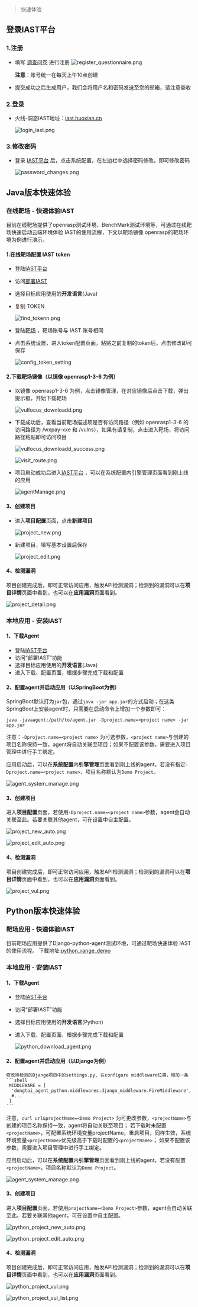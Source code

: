 > 快速体验

## 登录IAST平台

### 1.注册

- 填写 [调查问卷](https://jinshuju.net/f/I9PNmf) 进行注册
  ![register_questionnaire.png](../assets/tutorial/register_question.png)  

  **注意**：账号统一在每天上午10点创建

- 提交成功之后生成用户，我们会将用户名和密码发送至您的邮箱，请注意查收

### 2.登录

- 火线-洞态IAST地址：[iast.huoxian.cn](https://iast.huoxian.cn)

  ![login_iast.png](../assets/features/iast_login.png)

### 3.修改密码

- 登录 [IAST平台](https://iast.huoxian.cn/login) 后，点击系统配置，在左边栏中选择密码修改，即可修改密码

  ![password_changes.png](../assets/tutorial/fix_password.png)

## Java版本快速体验

### 在线靶场 - 快速体验IAST

目前在线靶场提供了openrasp测试环境、BenchMark测试环境等，可通过在线靶场快速启动云端环境体验 IAST的使用流程，下文以靶场镜像 openrasp的靶场环境为例进行演示。

#### 1.在线靶场配置 IAST token

- 登陆[IAST平台](https://iast.huoxian.cn/login)
- 访问[部署IAST](https://iast.huoxian.cn/deploy)
- 选择目标应用使用的**开发语言**(Java)
- 复制 TOKEN

  ![find_tokenn.png](../assets/features/iast_token.png)

- 登陆[靶场](https://labs.iast.huoxian.cn) ，靶场账号与 IAST 账号相同
- 点击系统设置，进入token配置页面，粘贴之前复制的token后，点击修改即可保存

  ![config_token_setting](../assets/tutorial/config_token_setting.png)

#### 2.下载靶场镜像（以镜像 openrasp1-3-6 为例）

- 以镜像 openrasp1-3-6 为例，点击镜像管理，在对应镜像后点击下载，弹出提示框，开始下载靶场

  ![vulfocus_downloadd.png](../assets/tutorial/vulfocus_downloadd.png)

- 下载成功后，查看当前靶场描述项是否有访问路径（例如 openrasp1-3-6 的访问路径为 /wxpay-xxe 和 /vulns），如果有请复制，点击进入靶场，将访问路径粘贴即可访问项目

  ![vulfocus_downloadd_success.png](../assets/tutorial/vulfocus_downloadd_success.png)

  ![visit_route.png](../assets/tutorial/visit_route.png)

- 项目启动成功后进入[IAST平台](https://iast.huoxian.cn/login) ，可以在系统配置内引擎管理页面看到刚上线的应用
  
  ![agentManage.png](../assets/tutorial/agentManage.png)
  

#### 3、创建项目
- 进入**项目配置**页面，点击**新建项目**

  ![project_new.png](../assets/tutorial/project_new.png)
  
- 新建项目，填写基本设置后保存

  ![project_edit.png](../assets/tutorial/iast_new_application.png)

#### 4、检测漏洞
项目创建完成后，即可正常访问应用，触发API检测漏洞；检测到的漏洞可以在**项目详情**页面中看到，也可以在**应用漏洞**页面看到。

  ![project_detail.png](../assets/tutorial/iast_application_detail.png)

### 本地应用 - 安装IAST
#### 1、下载Agent
- 登陆[IAST平台](https://iast.huoxian.cn/login)
- 访问“部署IAST”功能
- 选择目标应用使用的**开发语言**(Java)
- 进入下载、配置页面，根据步骤完成下载和配置

#### 2、配置agent并启动应用（以SpringBoot为例）
SpringBoot默认打为`jar`包，通过`java -jar app.jar`的方式启动；在这类SpringBoot上安装agent时，只需要在启动命令上增加一个参数即可：

  ```shell
  java -javaagent:/path/to/agent.jar -Dproject.name=<project name> -jar app.jar
  ```

注意：`-Dproject.name=<project name>` 为可选参数，`<project name>`与创建的项目名称保持一致，agent将自动关联至项目；如果不配置该参数，需要进入项目管理中进行手工绑定。

应用启动后，可以在**系统配置**内**引擎管理**页面看到刚上线的agent，若没有指定`-Dproject.name=<project name>`，项目名称默认为`Demo Project`。

  ![agent_system_manage.png](../assets/tutorial/agent_system_manage.png)

#### 3、创建项目

进入**项目配置**页面，若使用`-Dproject.name=<project name>`参数，agent会自动关联至此。若要关联其他agent，可在设置中自主配置。

  ![project_new_auto.png](../assets/tutorial/project_new_auto.png)

  ![project_edit_auto.png](../assets/tutorial/iast_new_application.png)

#### 4、检测漏洞
项目创建完成后，即可正常访问应用，触发API检测漏洞；检测到的漏洞可以在**项目详情**页面中看到，也可以在**应用漏洞**页面看到。

  ![project_vul.png](../assets/tutorial/iast_application_detail.png)


## Python版本快速体验

### 靶场应用 - 快速体验IAST

目前靶场应用提供了Django-python-agent测试环境，可通过靶场快速体验 IAST的使用流程。
下载地址:[python_range_demo](https://github.com/jinghao1/python_range_demo)

### 本地应用 - 安装IAST
#### 1、下载Agent
- 登陆[IAST平台](https://iast.huoxian.cn/login)
- 访问“部署IAST”功能
- 选择目标应用使用的**开发语言**(Python)
- 进入下载、配置页面，根据步骤完成下载和配置

  ![python_download_agent.png](../assets/tutorial/python_download_agent.png) 

#### 2、配置agent并启动应用（以Django为例）
    修改待检测的Django项目中的settings.py, 在configure middleware位置，增加一条
    ```shell
     MIDDLEWARE = [ 
      'dongtai_agent_python.middlewares.django_middleware.FireMiddleware',
      #...
     ]
    ```
    
注意，`curl url&projectName=<Demo Project>` 为可更改参数，`<projectName>`与创建的项目名称保持一致，agent将自动关联至项目；
若下载时未配置`<projectName>`，可配置系统环境变量projectName，重启项目，同样生效，系统环境变量`<projectName>`优先级高于下载时配置的`<projectName>`；
如果不配置该参数，需要进入项目管理中进行手工绑定。

应用启动后，可以在**系统配置**内**引擎管理**页面看到刚上线的agent，若没有配置`<projectName>`，项目名称默认为`Demo Project`。

  ![agent_system_manage.png](../assets/tutorial/agent_system_manage.png)

#### 3、创建项目

进入**项目配置**页面，若使用`projectName=<Demo Project>`参数，agent会自动关联至此。若要关联其他agent，可在设置中自主配置。

  ![python_project_new_auto.png](../assets/tutorial/python_project_new_auto.png)

  ![python_project_edit_auto.png](../assets/tutorial/python_project_edit_auto.png)

#### 4、检测漏洞
项目创建完成后，即可正常访问应用，触发API检测漏洞；检测到的漏洞可以在**项目详情**页面中看到，也可以在**应用漏洞**页面看到。

  ![python_project_vul.png](../assets/tutorial/python_project_vul.png)

  ![python_project_vul_list.png](../assets/tutorial/python_project_vul_list.png)
